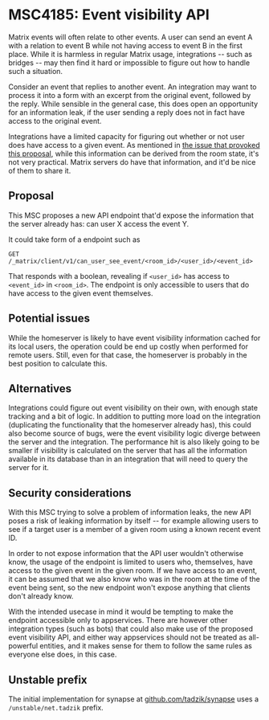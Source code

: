 # MSC4185: Event visibility API

Matrix events will often relate to other events.
A user can send an event A with a relation to event B while not having access to event B in the first place.
While it is harmless in regular Matrix usage, integrations -- such as bridges
-- may then find it hard or impossible to figure out how to handle such a situation.

Consider an event that replies to another event.
An integration may want to process it into a form with an excerpt from the original event, followed by the reply.
While sensible in the general case, this does open an opportunity for an information leak,
if the user sending a reply does not in fact have access to the original event.

Integrations have a limited capacity for figuring out whether or not user does have access to a given event.
As mentioned in [the issue that provoked this proposal](https://github.com/matrix-org/matrix-spec/issues/1747),
while this information can be derived from the room state, it's not very practical.
Matrix servers do have that information, and it'd be nice of them to share it.

## Proposal

This MSC proposes a new API endpoint that'd expose the information that the server already has:
can user X access the event Y.

It could take form of a endpoint such as

    GET /_matrix/client/v1/can_user_see_event/<room_id>/<user_id>/<event_id>

That responds with a boolean, revealing if `<user_id>` has access to `<event_id>` in `<room_id>`.
The endpoint is only accessible to users that do have access to the given event themselves.

## Potential issues

While the homeserver is likely to have event visibility information cached for its local users,
the operation could be end up costly when performed for remote users.
Still, even for that case, the homeserver is probably in the best position to calculate this.

## Alternatives

Integrations could figure out event visibility on their own, with enough state tracking and a bit of logic.
In addition to putting more load on the integration (duplicating the functionality that the homeserver already has),
this could also become source of bugs, were the event visibility logic diverge between the server and the integration.
The performance hit is also likely going to be smaller if visibility is calculated on the server
that has all the information available in its database than in an integration that will need to query the server for it.

## Security considerations

With this MSC trying to solve a problem of information leaks, the new API poses a risk of leaking information by itself
-- for example allowing users to see if a target user is a member of a given room using a known recent event ID.

In order to not expose information that the API user wouldn't otherwise know,
the usage of the endpoint is limited to users who, themselves, have access to the given event in the given room.
If we have access to an event, it can be assumed that we also know who was in the room at the time of the event being sent,
so the new endpoint won't expose anything that clients don't already know.

With the intended usecase in mind it would be tempting to make the endpoint accessible only to appservices.
There are however other integration types (such as bots) that could also make use of the proposed event visibility API,
and either way appservices should not be treated as all-powerful entities,
and it makes sense for them to follow the same rules as everyone else does, in this case.

## Unstable prefix

The initial implementation for synapse at [github.com/tadzik/synapse](https://github.com/tadzik/synapse/tree/tadzik/appservice-event-visibility)
uses a `/unstable/net.tadzik` prefix.
